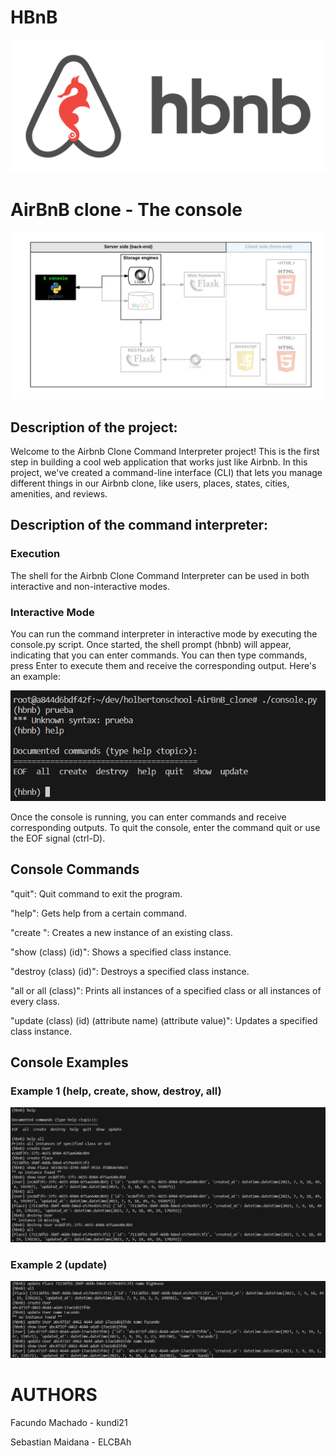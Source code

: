 # HBnB

![HBnB picture](/docs/65f4a1dd9c51265f49d0.png "HBnB Logo")

# AirBnB clone - The console

![HBnB Console picture](/docs/theconsole.png "HBnB Console")

## Description of the project:
Welcome to the Airbnb Clone Command Interpreter project! This is the first step in building a cool web application that works just like Airbnb. In this project, we've created a command-line interface (CLI) that lets you manage different things in our Airbnb clone, like users, places, states, cities, amenities, and reviews.

## Description of the command interpreter:

### Execution
The shell for the Airbnb Clone Command Interpreter can be used in both interactive and non-interactive modes.


### Interactive Mode
You can run the command interpreter in interactive mode by executing the console.py script. Once started, the shell prompt (hbnb) will appear, indicating that you can enter commands. 
You can then type commands, press Enter to execute them and receive the corresponding output. Here's an example:

![HBnB Console example](/docs/consoleexample.png "console example")


Once the console is running, you can enter commands and receive corresponding outputs. To quit the console, enter the command quit or use the EOF signal (ctrl-D).


## Console Commands

"quit": Quit command to exit the program.

"help": Gets help from a certain command.

"create <class>": Creates a new instance of an existing class.

"show (class) (id)": Shows a specified class instance.

"destroy (class) (id)": Destroys a specified class instance.

"all or all (class)": Prints all instances of a specified class or all instances of every class.

"update (class) (id) (attribute name) (attribute value)": Updates a specified class instance.

## Console Examples

### Example 1 (help, create, show, destroy, all)
![HBnB Console example](/docs/exampleconsole.png "console example")

### Example 2 (update)
![HBnB Console example](/docs/example2.png "console example")

# AUTHORS
Facundo Machado - kundi21

Sebastian Maidana - ELCBAh
